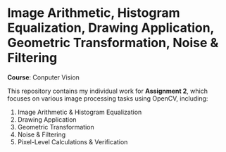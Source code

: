 # Image Arithmetic, Histogram Equalization, Drawing Application, Geometric Transformation, Noise & Filtering

**Course**: Conputer Vision  

This repository contains my individual work for **Assignment 2**, which focuses on various image processing tasks using OpenCV, including:

1. Image Arithmetic & Histogram Equalization
2. Drawing Application  
3. Geometric Transformation  
4. Noise & Filtering  
5. Pixel-Level Calculations & Verification  

